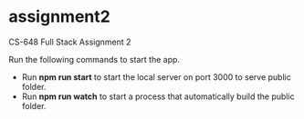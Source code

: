 # assignment2
CS-648 Full Stack Assignment 2

Run the following commands to start the app.
* Run **npm run start** to start the local server on port 3000 to serve public folder.
* Run **npm run watch** to start a process that automatically build the public folder.
